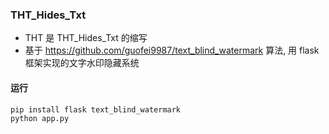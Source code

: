 ### THT_Hides_Txt
- THT 是 THT_Hides_Txt 的缩写
- 基于 https://github.com/guofei9987/text_blind_watermark 算法, 用 flask 框架实现的文字水印隐藏系统



#### 运行

```shell
pip install flask text_blind_watermark
python app.py
```

